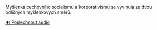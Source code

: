 
Myšlenka cechovního socialismu a korporativismu se vyvinula ze dvou odlišných myšlenkových směrů.

[🔊 Poslechnout audio](/data/7-paragraphs/audio/chapter_163/para_003-Mylenka-cechovnho-socialismu-a-korporativismu-se.mp3)
